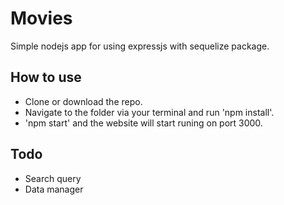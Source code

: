 # Movies

Simple nodejs app for using expressjs with sequelize package.

## How to use

- Clone or download the repo.
- Navigate to the folder via your terminal and run 'npm install'.
- 'npm start' and the website will start runing on port 3000.

## Todo
- Search query
- Data manager
